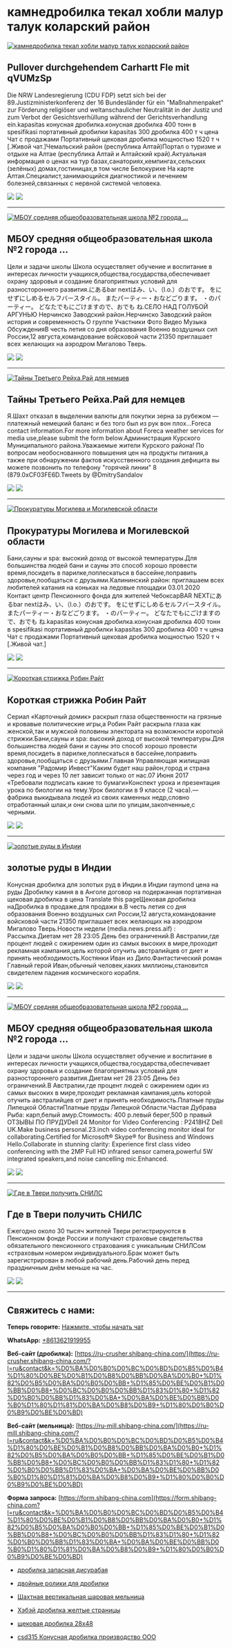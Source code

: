 # камнедробилка текал хобли малур талук коларский район

<a href="https://swt.shibang-china.com/?l=ru&img&k=%D0%BA%D0%B0%D0%BC%D0%BD%D0%B5%D0%B4%D1%80%D0%BE%D0%B1%D0%B8%D0%BB%D0%BA%D0%B0+%D1%82%D0%B5%D0%BA%D0%B0%D0%BB+%D1%85%D0%BE%D0%B1%D0%BB%D0%B8+%D0%BC%D0%B0%D0%BB%D1%83%D1%80+%D1%82%D0%B0%D0%BB%D1%83%D0%BA+%D0%BA%D0%BE%D0%BB%D0%B0%D1%80%D1%81%D0%BA%D0%B8%D0%B9+%D1%80%D0%B0%D0%B9%D0%BE%D0%BD" target="_blank">![камнедробилка текал хобли малур талук коларский район](http://static.shibang-china.com/all-800x300/714.jpg)</a>

## Pullover durchgehendem Carhartt Fle mit qVUMzSp
Die NRW Landesregierung (CDU FDP) setzt sich bei der 89.Justizministerkonferenz der 16 Bundesl&#228;nder f&#252;r ein &quot;Ma&#223;nahmenpaket&quot; zur F&#246;rderung religi&#246;ser und weltanschaulicher Neutralit&#228;t in der Justiz und zum Verbot der Gesichtsverh&#252;llung w&#228;hrend der Gerichtsverhandlung ein.kapasitas конусная дробилка.конусная дробилка 400 тонн в spesifikasi портативный дробилки kapasitas 300 дробилка 400 т ч цена Чат с продажами Портативный щековая дробилка мощностью 1520 т ч [.Живой чат.]Чемальский район (республика Алтай)Портал о туризме и отдыхе на Алтае (республика Алтай и Алтайский край).Актуальная информация о ценах на тур базах,санаториях,кемпингах,сельских (зелёных) домах,гостиницах,в том числе Белокурихе На карте Алтая.Специалист,занимающийся диагностикой и лечением болезней,связанных с нервной системой человека.


<a href="https://whatsapp.shibangsoft.com/WhatsApp.php" target="_blank" title="WhatsApp">![](http://static.shibang-china.com/icon/whatsapp.png)</a> <a href="https://swt.shibang-china.com/?l=ru&icon&k=%D0%BA%D0%B0%D0%BC%D0%BD%D0%B5%D0%B4%D1%80%D0%BE%D0%B1%D0%B8%D0%BB%D0%BA%D0%B0+%D1%82%D0%B5%D0%BA%D0%B0%D0%BB+%D1%85%D0%BE%D0%B1%D0%BB%D0%B8+%D0%BC%D0%B0%D0%BB%D1%83%D1%80+%D1%82%D0%B0%D0%BB%D1%83%D0%BA+%D0%BA%D0%BE%D0%BB%D0%B0%D1%80%D1%81%D0%BA%D0%B8%D0%B9+%D1%80%D0%B0%D0%B9%D0%BE%D0%BD" target="_blank">![](http://static.shibang-china.com/icon/chat-ru.png)</a>

---

<a href="https://swt.shibang-china.com/?l=ru&img&k=%D0%BA%D0%B0%D0%BC%D0%BD%D0%B5%D0%B4%D1%80%D0%BE%D0%B1%D0%B8%D0%BB%D0%BA%D0%B0+%D1%82%D0%B5%D0%BA%D0%B0%D0%BB+%D1%85%D0%BE%D0%B1%D0%BB%D0%B8+%D0%BC%D0%B0%D0%BB%D1%83%D1%80+%D1%82%D0%B0%D0%BB%D1%83%D0%BA+%D0%BA%D0%BE%D0%BB%D0%B0%D1%80%D1%81%D0%BA%D0%B8%D0%B9+%D1%80%D0%B0%D0%B9%D0%BE%D0%BD" target="_blank">![МБОУ средняя общеобразовательная школа №2 города …](http://static.shibang-china.com/all-800x300/69.jpg)</a>

## МБОУ средняя общеобразовательная школа №2 города …
Цели и задачи школы Школа осуществляет обучение и воспитание в интересах личности учащихся,общества,государства,обеспечивает охрану здоровья и создание благоприятных условий для разностороннего развития.にあるbar nextはみ、い、（l.o.）のおです。 をにせずにしめるセルフバースタイル。 またパーティー・おなどごります。 ・のパーティー。 どなたでもにごけますので、おでも ね.СЕЛО НАД ГОЛУБОЙ АРГУНЬЮ Нерчинско Заводский район.Нерчинско Заводский район история и современность О группе Участники Фото Видео Музыка ОбсужденияВ честь летия со дня образования Военно воздушных сил России,12 августа,командование войсковой части 21350 приглашает всех желающих на аэродром Мигалово Тверь.


<a href="https://whatsapp.shibangsoft.com/WhatsApp.php" target="_blank" title="WhatsApp">![](http://static.shibang-china.com/icon/whatsapp.png)</a> <a href="https://swt.shibang-china.com/?l=ru&icon&k=%D0%BA%D0%B0%D0%BC%D0%BD%D0%B5%D0%B4%D1%80%D0%BE%D0%B1%D0%B8%D0%BB%D0%BA%D0%B0+%D1%82%D0%B5%D0%BA%D0%B0%D0%BB+%D1%85%D0%BE%D0%B1%D0%BB%D0%B8+%D0%BC%D0%B0%D0%BB%D1%83%D1%80+%D1%82%D0%B0%D0%BB%D1%83%D0%BA+%D0%BA%D0%BE%D0%BB%D0%B0%D1%80%D1%81%D0%BA%D0%B8%D0%B9+%D1%80%D0%B0%D0%B9%D0%BE%D0%BD" target="_blank">![](http://static.shibang-china.com/icon/chat-ru.png)</a>

---

<a href="https://swt.shibang-china.com/?l=ru&img&k=%D0%BA%D0%B0%D0%BC%D0%BD%D0%B5%D0%B4%D1%80%D0%BE%D0%B1%D0%B8%D0%BB%D0%BA%D0%B0+%D1%82%D0%B5%D0%BA%D0%B0%D0%BB+%D1%85%D0%BE%D0%B1%D0%BB%D0%B8+%D0%BC%D0%B0%D0%BB%D1%83%D1%80+%D1%82%D0%B0%D0%BB%D1%83%D0%BA+%D0%BA%D0%BE%D0%BB%D0%B0%D1%80%D1%81%D0%BA%D0%B8%D0%B9+%D1%80%D0%B0%D0%B9%D0%BE%D0%BD" target="_blank">![Тайны Третьего Рейха.Рай для немцев](http://static.shibang-china.com/all-800x300/1261.jpg)</a>

## Тайны Третьего Рейха.Рай для немцев
Я.Шахт отказал в выделении валюты для покупки зерна за рубежом — платежный немецкий баланс и без того был из рук вон плох…Foreca contact information.For more information about Foreca weather services for media use,please submit the form below.Администрация Курского Муниципального района.Уважаемые жители Курского района! По вопросам необоснованного повышения цен на продукты питания,а также при обнаружении фактов искусственного создания дефицита вы можете позвонить по телефону &quot;горячей линии&quot; 8 (879.0xCF03FE6D.Tweets by @DmitrySandalov


<a href="https://whatsapp.shibangsoft.com/WhatsApp.php" target="_blank" title="WhatsApp">![](http://static.shibang-china.com/icon/whatsapp.png)</a> <a href="https://swt.shibang-china.com/?l=ru&icon&k=%D0%BA%D0%B0%D0%BC%D0%BD%D0%B5%D0%B4%D1%80%D0%BE%D0%B1%D0%B8%D0%BB%D0%BA%D0%B0+%D1%82%D0%B5%D0%BA%D0%B0%D0%BB+%D1%85%D0%BE%D0%B1%D0%BB%D0%B8+%D0%BC%D0%B0%D0%BB%D1%83%D1%80+%D1%82%D0%B0%D0%BB%D1%83%D0%BA+%D0%BA%D0%BE%D0%BB%D0%B0%D1%80%D1%81%D0%BA%D0%B8%D0%B9+%D1%80%D0%B0%D0%B9%D0%BE%D0%BD" target="_blank">![](http://static.shibang-china.com/icon/chat-ru.png)</a>

---

<a href="https://swt.shibang-china.com/?l=ru&img&k=%D0%BA%D0%B0%D0%BC%D0%BD%D0%B5%D0%B4%D1%80%D0%BE%D0%B1%D0%B8%D0%BB%D0%BA%D0%B0+%D1%82%D0%B5%D0%BA%D0%B0%D0%BB+%D1%85%D0%BE%D0%B1%D0%BB%D0%B8+%D0%BC%D0%B0%D0%BB%D1%83%D1%80+%D1%82%D0%B0%D0%BB%D1%83%D0%BA+%D0%BA%D0%BE%D0%BB%D0%B0%D1%80%D1%81%D0%BA%D0%B8%D0%B9+%D1%80%D0%B0%D0%B9%D0%BE%D0%BD" target="_blank">![Прокуратуры Могилева и Могилевской области](http://static.shibang-china.com/all-800x300/671.jpg)</a>

## Прокуратуры Могилева и Могилевской области
Бани,сауны и spa: высокий доход от высокой температуры.Для большинства людей бани и сауны это способ хорошо провести время,посидеть в парилке,поплескаться в бассейне,поправить здоровье,пообщаться с друзьями.Калининский район: приглашаем всех любителей катания на коньках на ледовые площадки 03.01.2020 Контакт центр Пенсионного фонда для жителей ЧебоксарBAR NEXTにあるbar nextはみ、い、（l.o.）のおです。 をにせずにしめるセルフバースタイル。 またパーティー・おなどごります。 ・のパーティー。 どなたでもにごけますので、おでも ね.kapasitas конусная дробилка.конусная дробилка 400 тонн в spesifikasi портативный дробилки kapasitas 300 дробилка 400 т ч цена Чат с продажами Портативный щековая дробилка мощностью 1520 т ч [.Живой чат.]


<a href="https://whatsapp.shibangsoft.com/WhatsApp.php" target="_blank" title="WhatsApp">![](http://static.shibang-china.com/icon/whatsapp.png)</a> <a href="https://swt.shibang-china.com/?l=ru&icon&k=%D0%BA%D0%B0%D0%BC%D0%BD%D0%B5%D0%B4%D1%80%D0%BE%D0%B1%D0%B8%D0%BB%D0%BA%D0%B0+%D1%82%D0%B5%D0%BA%D0%B0%D0%BB+%D1%85%D0%BE%D0%B1%D0%BB%D0%B8+%D0%BC%D0%B0%D0%BB%D1%83%D1%80+%D1%82%D0%B0%D0%BB%D1%83%D0%BA+%D0%BA%D0%BE%D0%BB%D0%B0%D1%80%D1%81%D0%BA%D0%B8%D0%B9+%D1%80%D0%B0%D0%B9%D0%BE%D0%BD" target="_blank">![](http://static.shibang-china.com/icon/chat-ru.png)</a>

---

<a href="https://swt.shibang-china.com/?l=ru&img&k=%D0%BA%D0%B0%D0%BC%D0%BD%D0%B5%D0%B4%D1%80%D0%BE%D0%B1%D0%B8%D0%BB%D0%BA%D0%B0+%D1%82%D0%B5%D0%BA%D0%B0%D0%BB+%D1%85%D0%BE%D0%B1%D0%BB%D0%B8+%D0%BC%D0%B0%D0%BB%D1%83%D1%80+%D1%82%D0%B0%D0%BB%D1%83%D0%BA+%D0%BA%D0%BE%D0%BB%D0%B0%D1%80%D1%81%D0%BA%D0%B8%D0%B9+%D1%80%D0%B0%D0%B9%D0%BE%D0%BD" target="_blank">![Короткая стрижка Робин Райт](http://static.shibang-china.com/all-800x300/1193.jpg)</a>

## Короткая стрижка Робин Райт
Сериал &#171;Карточный домик&#187; раскрыл глаза общественности на грязные и кровавые политические игры,а Робин Райт раскрыла глаза как женской,так и мужской половины электората на возможности короткой стрижки.Бани,сауны и spa: высокий доход от высокой температуры.Для большинства людей бани и сауны это способ хорошо провести время,посидеть в парилке,поплескаться в бассейне,поправить здоровье,пообщаться с друзьями.Главная Управляющая жилищная компания &quot;Радомир Инвест&quot;Каким будет наш район,город и страна через год и через 10 лет зависит только от нас.07 Июня 2017 &#171;Требовали подписать какие то бумаги&#187;Конспект урока и презентация урока по биологии на тему.Урок биологии в 9 классе (2 часа).— фабрика выкидывала людей из своих каменных недр,словно отработанный шлак,и они снова шли по улицам,закопченные,с черными.


<a href="https://whatsapp.shibangsoft.com/WhatsApp.php" target="_blank" title="WhatsApp">![](http://static.shibang-china.com/icon/whatsapp.png)</a> <a href="https://swt.shibang-china.com/?l=ru&icon&k=%D0%BA%D0%B0%D0%BC%D0%BD%D0%B5%D0%B4%D1%80%D0%BE%D0%B1%D0%B8%D0%BB%D0%BA%D0%B0+%D1%82%D0%B5%D0%BA%D0%B0%D0%BB+%D1%85%D0%BE%D0%B1%D0%BB%D0%B8+%D0%BC%D0%B0%D0%BB%D1%83%D1%80+%D1%82%D0%B0%D0%BB%D1%83%D0%BA+%D0%BA%D0%BE%D0%BB%D0%B0%D1%80%D1%81%D0%BA%D0%B8%D0%B9+%D1%80%D0%B0%D0%B9%D0%BE%D0%BD" target="_blank">![](http://static.shibang-china.com/icon/chat-ru.png)</a>

---

<a href="https://swt.shibang-china.com/?l=ru&img&k=%D0%BA%D0%B0%D0%BC%D0%BD%D0%B5%D0%B4%D1%80%D0%BE%D0%B1%D0%B8%D0%BB%D0%BA%D0%B0+%D1%82%D0%B5%D0%BA%D0%B0%D0%BB+%D1%85%D0%BE%D0%B1%D0%BB%D0%B8+%D0%BC%D0%B0%D0%BB%D1%83%D1%80+%D1%82%D0%B0%D0%BB%D1%83%D0%BA+%D0%BA%D0%BE%D0%BB%D0%B0%D1%80%D1%81%D0%BA%D0%B8%D0%B9+%D1%80%D0%B0%D0%B9%D0%BE%D0%BD" target="_blank">![золотые руды в Индии](http://static.shibang-china.com/all-800x300/843.jpg)</a>

## золотые руды в Индии
Конусная дробилка для золотых руд в Индии.в Индии raymond цена на руды Дробилку камня в в Анголе договор на подержанная портативная щековая дробилка в цена Translate this pageЩековая дробилка наДробилка в продаже.для продажи в.В честь летия со дня образования Военно воздушных сил России,12 августа,командование войсковой части 21350 приглашает всех желающих на аэродром Мигалово Тверь.Новости недели (media.news.press.aif) : Рассылка.Диетам нет 28 23:05 День без ограничений.В Австралии,где процент людей с ожирением один из самых высоких в мире,проходит рекламная кампания,цель которой отучить австралийцев от диет и принять необходимость.Костянки Иван из Дило.Фантастический роман Главный герой Иван,обычный человек,каких миллионы,становится свидетелем падения космического корабля.


<a href="https://whatsapp.shibangsoft.com/WhatsApp.php" target="_blank" title="WhatsApp">![](http://static.shibang-china.com/icon/whatsapp.png)</a> <a href="https://swt.shibang-china.com/?l=ru&icon&k=%D0%BA%D0%B0%D0%BC%D0%BD%D0%B5%D0%B4%D1%80%D0%BE%D0%B1%D0%B8%D0%BB%D0%BA%D0%B0+%D1%82%D0%B5%D0%BA%D0%B0%D0%BB+%D1%85%D0%BE%D0%B1%D0%BB%D0%B8+%D0%BC%D0%B0%D0%BB%D1%83%D1%80+%D1%82%D0%B0%D0%BB%D1%83%D0%BA+%D0%BA%D0%BE%D0%BB%D0%B0%D1%80%D1%81%D0%BA%D0%B8%D0%B9+%D1%80%D0%B0%D0%B9%D0%BE%D0%BD" target="_blank">![](http://static.shibang-china.com/icon/chat-ru.png)</a>

---

<a href="https://swt.shibang-china.com/?l=ru&img&k=%D0%BA%D0%B0%D0%BC%D0%BD%D0%B5%D0%B4%D1%80%D0%BE%D0%B1%D0%B8%D0%BB%D0%BA%D0%B0+%D1%82%D0%B5%D0%BA%D0%B0%D0%BB+%D1%85%D0%BE%D0%B1%D0%BB%D0%B8+%D0%BC%D0%B0%D0%BB%D1%83%D1%80+%D1%82%D0%B0%D0%BB%D1%83%D0%BA+%D0%BA%D0%BE%D0%BB%D0%B0%D1%80%D1%81%D0%BA%D0%B8%D0%B9+%D1%80%D0%B0%D0%B9%D0%BE%D0%BD" target="_blank">![МБОУ средняя общеобразовательная школа №2 города …](http://static.shibang-china.com/all-800x300/1359.jpg)</a>

## МБОУ средняя общеобразовательная школа №2 города …
Цели и задачи школы Школа осуществляет обучение и воспитание в интересах личности учащихся,общества,государства,обеспечивает охрану здоровья и создание благоприятных условий для разностороннего развития.Диетам нет 28 23:05 День без ограничений.В Австралии,где процент людей с ожирением один из самых высоких в мире,проходит рекламная кампания,цель которой отучить австралийцев от диет и принять необходимость.Платные пруды Липецкой ОбластиПлатные пруды Липецкой Области.Частая Дубрава Рыба: карп,белый амур.Стоимость: 400 р.левый берег,500 р правый ОТЗЫВЫ ПО ПРУДУDell 24 Monitor for Video Conferencing : P2418HZ Dell UK.Make business personal.23.inch video conferencing monitor ideal for collaborating.Certified for Microsoft&#174; Skype&#174; for Business and Windows Hello.Collaborate in stunning clarity: Experience first class video conferencing with the 2MP Full HD infrared sensor camera,powerful 5W integrated speakers,and noise cancelling mic.Enhanced.


<a href="https://whatsapp.shibangsoft.com/WhatsApp.php" target="_blank" title="WhatsApp">![](http://static.shibang-china.com/icon/whatsapp.png)</a> <a href="https://swt.shibang-china.com/?l=ru&icon&k=%D0%BA%D0%B0%D0%BC%D0%BD%D0%B5%D0%B4%D1%80%D0%BE%D0%B1%D0%B8%D0%BB%D0%BA%D0%B0+%D1%82%D0%B5%D0%BA%D0%B0%D0%BB+%D1%85%D0%BE%D0%B1%D0%BB%D0%B8+%D0%BC%D0%B0%D0%BB%D1%83%D1%80+%D1%82%D0%B0%D0%BB%D1%83%D0%BA+%D0%BA%D0%BE%D0%BB%D0%B0%D1%80%D1%81%D0%BA%D0%B8%D0%B9+%D1%80%D0%B0%D0%B9%D0%BE%D0%BD" target="_blank">![](http://static.shibang-china.com/icon/chat-ru.png)</a>

---

<a href="https://swt.shibang-china.com/?l=ru&img&k=%D0%BA%D0%B0%D0%BC%D0%BD%D0%B5%D0%B4%D1%80%D0%BE%D0%B1%D0%B8%D0%BB%D0%BA%D0%B0+%D1%82%D0%B5%D0%BA%D0%B0%D0%BB+%D1%85%D0%BE%D0%B1%D0%BB%D0%B8+%D0%BC%D0%B0%D0%BB%D1%83%D1%80+%D1%82%D0%B0%D0%BB%D1%83%D0%BA+%D0%BA%D0%BE%D0%BB%D0%B0%D1%80%D1%81%D0%BA%D0%B8%D0%B9+%D1%80%D0%B0%D0%B9%D0%BE%D0%BD" target="_blank">![Где в Твери получить СНИЛС](http://static.shibang-china.com/all-800x300/826.jpg)</a>

## Где в Твери получить СНИЛС
Ежегодно около 30 тысяч жителей Твери регистрируются в Пенсионном фонде России и получают страховые свидетельства обязательного пенсионного страхования с уникальным СНИЛСом &#171;страховым номером индивидуального.Брак может быть зарегистрирован в любой рабочий день.Рабочий день перед праздничным днём меньше на час.

<a href="https://whatsapp.shibangsoft.com/WhatsApp.php" target="_blank" title="WhatsApp">![](http://static.shibang-china.com/icon/whatsapp.png)</a> <a href="https://swt.shibang-china.com/?l=ru&icon&k=%D0%BA%D0%B0%D0%BC%D0%BD%D0%B5%D0%B4%D1%80%D0%BE%D0%B1%D0%B8%D0%BB%D0%BA%D0%B0+%D1%82%D0%B5%D0%BA%D0%B0%D0%BB+%D1%85%D0%BE%D0%B1%D0%BB%D0%B8+%D0%BC%D0%B0%D0%BB%D1%83%D1%80+%D1%82%D0%B0%D0%BB%D1%83%D0%BA+%D0%BA%D0%BE%D0%BB%D0%B0%D1%80%D1%81%D0%BA%D0%B8%D0%B9+%D1%80%D0%B0%D0%B9%D0%BE%D0%BD" target="_blank">![](http://static.shibang-china.com/icon/chat-ru.png)</a>

---
## Свяжитесь с нами:

**Теперь говорите:** [Нажмите, чтобы начать чат](https://swt.shibang-china.com?l=ru&contact&k=%D0%BA%D0%B0%D0%BC%D0%BD%D0%B5%D0%B4%D1%80%D0%BE%D0%B1%D0%B8%D0%BB%D0%BA%D0%B0+%D1%82%D0%B5%D0%BA%D0%B0%D0%BB+%D1%85%D0%BE%D0%B1%D0%BB%D0%B8+%D0%BC%D0%B0%D0%BB%D1%83%D1%80+%D1%82%D0%B0%D0%BB%D1%83%D0%BA+%D0%BA%D0%BE%D0%BB%D0%B0%D1%80%D1%81%D0%BA%D0%B8%D0%B9+%D1%80%D0%B0%D0%B9%D0%BE%D0%BD)

**WhatsApp:**  [+8613621919955](https://whatsapp.shibangsoft.com/WhatsApp.php)

**Веб-сайт (дробилка):** [https://ru-crusher.shibang-china.com/](https://ru-crusher.shibang-china.com/?l=ru&contact&k=%D0%BA%D0%B0%D0%BC%D0%BD%D0%B5%D0%B4%D1%80%D0%BE%D0%B1%D0%B8%D0%BB%D0%BA%D0%B0+%D1%82%D0%B5%D0%BA%D0%B0%D0%BB+%D1%85%D0%BE%D0%B1%D0%BB%D0%B8+%D0%BC%D0%B0%D0%BB%D1%83%D1%80+%D1%82%D0%B0%D0%BB%D1%83%D0%BA+%D0%BA%D0%BE%D0%BB%D0%B0%D1%80%D1%81%D0%BA%D0%B8%D0%B9+%D1%80%D0%B0%D0%B9%D0%BE%D0%BD)

**Веб-сайт (мельница):** [https://ru-mill.shibang-china.com/](https://ru-mill.shibang-china.com/?l=ru&contact&k=%D0%BA%D0%B0%D0%BC%D0%BD%D0%B5%D0%B4%D1%80%D0%BE%D0%B1%D0%B8%D0%BB%D0%BA%D0%B0+%D1%82%D0%B5%D0%BA%D0%B0%D0%BB+%D1%85%D0%BE%D0%B1%D0%BB%D0%B8+%D0%BC%D0%B0%D0%BB%D1%83%D1%80+%D1%82%D0%B0%D0%BB%D1%83%D0%BA+%D0%BA%D0%BE%D0%BB%D0%B0%D1%80%D1%81%D0%BA%D0%B8%D0%B9+%D1%80%D0%B0%D0%B9%D0%BE%D0%BD)

**Форма запроса:** [https://form.shibang-china.com](https://form.shibang-china.com?l=ru&contact&k=%D0%BA%D0%B0%D0%BC%D0%BD%D0%B5%D0%B4%D1%80%D0%BE%D0%B1%D0%B8%D0%BB%D0%BA%D0%B0+%D1%82%D0%B5%D0%BA%D0%B0%D0%BB+%D1%85%D0%BE%D0%B1%D0%BB%D0%B8+%D0%BC%D0%B0%D0%BB%D1%83%D1%80+%D1%82%D0%B0%D0%BB%D1%83%D0%BA+%D0%BA%D0%BE%D0%BB%D0%B0%D1%80%D1%81%D0%BA%D0%B8%D0%B9+%D1%80%D0%B0%D0%B9%D0%BE%D0%BD)

* [дробилка запасная дисурабая](../122/%D0%B4%D1%80%D0%BE%D0%B1%D0%B8%D0%BB%D0%BA%D0%B0%20%D0%B7%D0%B0%D0%BF%D0%B0%D1%81%D0%BD%D0%B0%D1%8F%20%D0%B4%D0%B8%D1%81%D1%83%D1%80%D0%B0%D0%B1%D0%B0%D1%8F.md)

* [двойные ролики для дробилки](../122/%D0%B4%D0%B2%D0%BE%D0%B9%D0%BD%D1%8B%D0%B5%20%D1%80%D0%BE%D0%BB%D0%B8%D0%BA%D0%B8%20%D0%B4%D0%BB%D1%8F%20%D0%B4%D1%80%D0%BE%D0%B1%D0%B8%D0%BB%D0%BA%D0%B8.md)

* [Шахтная вертикальная шаровая мельница](../121/%D0%A8%D0%B0%D1%85%D1%82%D0%BD%D0%B0%D1%8F%20%D0%B2%D0%B5%D1%80%D1%82%D0%B8%D0%BA%D0%B0%D0%BB%D1%8C%D0%BD%D0%B0%D1%8F%20%D1%88%D0%B0%D1%80%D0%BE%D0%B2%D0%B0%D1%8F%20%D0%BC%D0%B5%D0%BB%D1%8C%D0%BD%D0%B8%D1%86%D0%B0.md)

* [Хэбэй дробилка желтые страницы](../121/%D0%A5%D1%8D%D0%B1%D1%8D%D0%B9%20%D0%B4%D1%80%D0%BE%D0%B1%D0%B8%D0%BB%D0%BA%D0%B0%20%D0%B6%D0%B5%D0%BB%D1%82%D1%8B%D0%B5%20%D1%81%D1%82%D1%80%D0%B0%D0%BD%D0%B8%D1%86%D1%8B.md)

* [щековая дробилка 28x48](../125/%D1%89%D0%B5%D0%BA%D0%BE%D0%B2%D0%B0%D1%8F%20%D0%B4%D1%80%D0%BE%D0%B1%D0%B8%D0%BB%D0%BA%D0%B0%2028x48.md)

* [csd315 Конусная дробилка производство ООО](../121/csd315%20%D0%9A%D0%BE%D0%BD%D1%83%D1%81%D0%BD%D0%B0%D1%8F%20%D0%B4%D1%80%D0%BE%D0%B1%D0%B8%D0%BB%D0%BA%D0%B0%20%D0%BF%D1%80%D0%BE%D0%B8%D0%B7%D0%B2%D0%BE%D0%B4%D1%81%D1%82%D0%B2%D0%BE%20%D0%9E%D0%9E%D0%9E.md)
